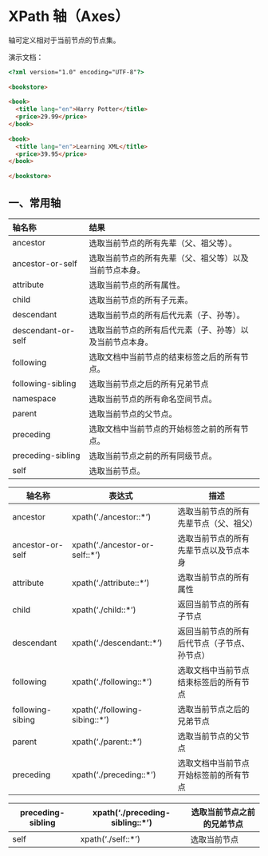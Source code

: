 # XPath 轴（Axes）

轴可定义相对于当前节点的节点集。  

演示文档：   

```html
<?xml version="1.0" encoding="UTF-8"?>
 
<bookstore>
 
<book>
  <title lang="en">Harry Potter</title>
  <price>29.99</price>
</book>
 
<book>
  <title lang="en">Learning XML</title>
  <price>39.95</price>
</book>
 
</bookstore>
```



## 一、常用轴

| 轴名称             | 结果                                                     |
| :----------------- | :------------------------------------------------------- |
| ancestor           | 选取当前节点的所有先辈（父、祖父等）。                   |
| ancestor-or-self   | 选取当前节点的所有先辈（父、祖父等）以及当前节点本身。   |
| attribute          | 选取当前节点的所有属性。                                 |
| child              | 选取当前节点的所有子元素。                               |
| descendant         | 选取当前节点的所有后代元素（子、孙等）。                 |
| descendant-or-self | 选取当前节点的所有后代元素（子、孙等）以及当前节点本身。 |
| following          | 选取文档中当前节点的结束标签之后的所有节点。             |
| following-sibling  | 选取当前节点之后的所有兄弟节点                           |
| namespace          | 选取当前节点的所有命名空间节点。                         |
| parent             | 选取当前节点的父节点。                                   |
| preceding          | 选取文档中当前节点的开始标签之前的所有节点。             |
| preceding-sibling  | 选取当前节点之前的所有同级节点。                         |
| self               | 选取当前节点。                                           |





| 轴名称           | 表达式                         | 描述                                         |
| ---------------- | ------------------------------ | -------------------------------------------- |
| ancestor         | xpath(‘./ancestor::*’)         | 选取当前节点的所有先辈节点（父、祖父）       |
| ancestor-or-self | xpath(‘./ancestor-or-self::*’) | 选取当前节点的所有先辈节点以及节点本身       |
| attribute        | xpath(‘./attribute::*’)        | 选取当前节点的所有属性                       |
| child            | xpath(‘./child::*’)            | 返回当前节点的所有子节点                     |
| descendant       | xpath(‘./descendant::*’)       | 返回当前节点的所有后代节点（子节点、孙节点） |
| following        | xpath(‘./following::*’)        | 选取文档中当前节点结束标签后的所有节点       |
| following-sibing | xpath(‘./following-sibing::*’) | 选取当前节点之后的兄弟节点                   |
| parent           | xpath(‘./parent::*’)           | 选取当前节点的父节点                         |
| preceding        | xpath(‘./preceding::*’)        | 选取文档中当前节点开始标签前的所有节点       |

| preceding-sibling | xpath(‘./preceding-sibling::*’) | 选取当前节点之前的兄弟节点 |
| ----------------- | ------------------------------- | -------------------------- |
| self              | xpath(‘./self::*’)              | 选取当前节点               |